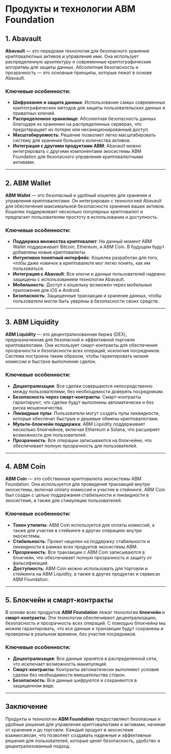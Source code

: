 # Продукты и технологии ABM Foundation

## 1. **Abavault**

**Abavault** — это передовая технология для безопасного хранения криптовалютных активов и управления ими. Она использует распределенную архитектуру и современные криптографические алгоритмы для защиты данных. Абсолютная безопасность и прозрачность — это основные принципы, которые лежат в основе Abavault.

### Ключевые особенности:
- **Шифрование и защита данных**: Использование самых современных криптографических методов для защиты пользовательских данных и приватных ключей.
- **Распределенное хранилище**: Абсолютная безопасность данных благодаря их хранению на распределенных серверах, что предотвращает их потерю или несанкционированный доступ.
- **Масштабируемость**: Решение позволяет легко масштабировать систему для хранения большого количества активов.
- **Интеграция с другими продуктами ABM**: Abavault можно интегрировать с другими компонентами экосистемы ABM Foundation для безопасного управления криптовалютными активами.

---

## 2. **ABM Wallet**

**ABM Wallet** — это безопасный и удобный кошелек для хранения и управления криптовалютами. Он интегрирован с технологией Abavault для обеспечения максимальной безопасности хранения ваших активов. Кошелек поддерживает несколько популярных криптовалют и предлагает пользователям простоту в использовании и доступность.

### Ключевые особенности:
- **Поддержка множества криптовалют**: На данный момент ABM Wallet поддерживает Bitcoin, Ethereum, и ABM Coin. В будущем будут добавлены новые криптовалюты.
- **Интуитивно понятный интерфейс**: Кошелек разработан для того, чтобы даже новичок в криптовалюте мог легко понять, как им пользоваться.
- **Интеграция с Abavault**: Все ключи и данные пользователей надежно защищены с использованием технологии Abavault.
- **Мобильность**: Доступ к кошельку возможен через мобильные приложения для iOS и Android.
- **Безопасность**: Защищенные транзакции и хранение данных, чтобы пользователи могли быть уверены в безопасности своих средств.

---

## 3. **ABM Liquidity**

**ABM Liquidity** — это децентрализованная биржа (DEX), предназначенная для безопасной и эффективной торговли криптовалютами. Она использует смарт-контракты для обеспечения прозрачности и безопасности всех операций, исключая посредников. Система построена таким образом, чтобы гарантировать низкие комиссии и быстрое выполнение сделок.

### Ключевые особенности:
- **Децентрализация**: Все сделки совершаются непосредственно между пользователями, без необходимости доверять посредникам.
- **Безопасность через смарт-контракты**: Смарт-контракты гарантируют, что сделки будут выполнены автоматически и без риска мошенничества.
- **Ликвидные пулы**: Пользователи могут создать пулы ликвидности, которые обеспечат быстрые и дешевые обмены криптовалютами.
- **Мульти-блокчейн поддержка**: ABM Liquidity поддерживает несколько блокчейнов, включая Ethereum и Solana, что расширяет возможности для пользователей.
- **Прозрачность**: Все операции записываются на блокчейне, что обеспечивает полную прозрачность для пользователей.

---

## 4. **ABM Coin**

**ABM Coin** — это собственная криптовалюта экосистемы ABM Foundation. Она используется для проведения транзакций внутри экосистемы, включая оплату комиссий и участие в стейкинге. ABM Coin был создан с целью поддержания стабильности и ликвидности в экосистеме, а также для стимуляции пользователей.

### Ключевые особенности:
- **Токен утилиты**: ABM Coin используется для оплаты комиссий, а также для участия в стейкинге и других операциях внутри экосистемы.
- **Стабильность**: Проект нацелен на поддержку стабильности и ликвидности в рамках всех продуктов экосистемы ABM.
- **Прозрачность**: Все транзакции с ABM Coin записываются в блокчейн, что обеспечивает полную прозрачность и защиту от фальсификаций.
- **Доступность**: ABM Coin можно использовать для торговли и стейкинга на ABM Liquidity, а также в других продуктах и сервисах ABM Foundation.

---

## 5. **Блокчейн и смарт-контракты**

В основе всех продуктов **ABM Foundation** лежат технологии **блокчейн** и **смарт-контракты**. Эти технологии обеспечивают децентрализацию, безопасность и прозрачность всех операций. С помощью блокчейна мы можем гарантировать, что все данные и транзакции будут сохранены и проверены в реальном времени, без участия посредников.

### Ключевые особенности:
- **Децентрализация**: Все данные хранятся в распределенной сети, что исключает возможность манипуляций.
- **Смарт-контракты**: Контракты автоматически выполняют условия сделки без необходимости вмешательства сторон.
- **Безопасность**: Все данные шифруются и сохраняются в защищенном виде.

---

## Заключение

Продукты и технологии **ABM Foundation** предоставляют безопасные и удобные решения для управления криптовалютами и активами, начиная от хранения и до торговли. Каждый продукт в экосистеме взаимосвязан, что позволяет создавать надежные и эффективные решения для пользователей, которые ценят безопасность, удобство и децентрализованный подход.
